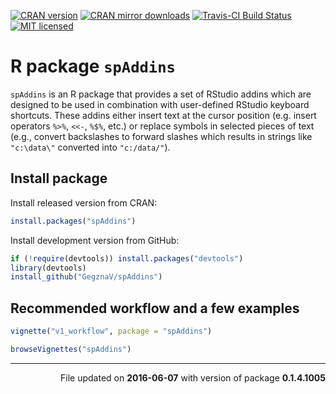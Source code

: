 
<!-- README.md is generated from README.Rmd. Please edit that file -->
[![CRAN version](http://www.r-pkg.org/badges/version/spAddins)](http://cran.rstudio.com/web/packages/spAddins/index.html) [![CRAN mirror downloads](http://cranlogs.r-pkg.org/badges/spAddins)](http://cran.rstudio.com/web/packages/spAddins/index.html) [![Travis-CI Build Status](https://travis-ci.org/GegznaV/spAddins.png?branch=master)](https://travis-ci.org/GegznaV/spAddins) [![MIT licensed](https://img.shields.io/badge/license-MIT-blue.svg)](https://raw.githubusercontent.com/hyperium/hyper/master/LICENSE)

R package `spAddins`
====================

`spAddins` is an R package that provides a set of RStudio addins which are designed to be used in combination with user-defined RStudio keyboard shortcuts. These addins either insert text at the cursor position (e.g. insert operators `%>%`, `<<-`, `%$%`, etc.) or replace symbols in selected pieces of text (e.g., convert backslashes to forward slashes which results in strings like `"c:\data\"` converted into `"c:/data/"`).

Install package
---------------

Install released version from CRAN:

``` r
install.packages("spAddins")
```

Install development version from GitHub:

``` r
if (!require(devtools)) install.packages("devtools")
library(devtools)
install_github("GegznaV/spAddins")
```

Recommended workflow and a few examples
---------------------------------------

``` r
vignette("v1_workflow", package = "spAddins")

browseVignettes("spAddins")
```

------------------------------------------------------------------------

<p align="right">
File updated on <b>2016-06-07</b> with version of package <b>0.1.4.1005</b>
</p>
